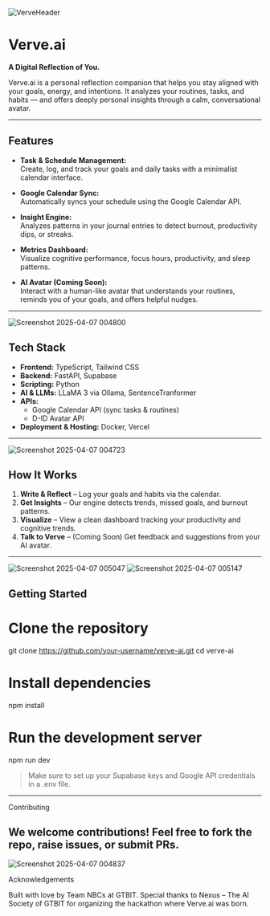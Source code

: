 ![VerveHeader](https://github.com/user-attachments/assets/3437bf93-c75f-456d-9caf-ce8a20af3a3a)

# Verve.ai

**A Digital Reflection of You.**

Verve.ai is a personal reflection companion that helps you stay aligned with your goals, energy, and intentions. It analyzes your routines, tasks, and habits — and offers deeply personal insights through a calm, conversational avatar.

---

## Features

- **Task & Schedule Management:**  
  Create, log, and track your goals and daily tasks with a minimalist calendar interface.

- **Google Calendar Sync:**  
  Automatically syncs your schedule using the Google Calendar API.

- **Insight Engine:**  
  Analyzes patterns in your journal entries to detect burnout, productivity dips, or streaks.

- **Metrics Dashboard:**  
  Visualize cognitive performance, focus hours, productivity, and sleep patterns.

- **AI Avatar (Coming Soon):**  
  Interact with a human-like avatar that understands your routines, reminds you of your goals, and offers helpful nudges.

---

![Screenshot 2025-04-07 004800](https://github.com/user-attachments/assets/b4683d88-e901-4ab7-abb4-2bc934d0b95d)


## Tech Stack

- **Frontend:** TypeScript, Tailwind CSS  
- **Backend:** FastAPI, Supabase   
- **Scripting:** Python  
- **AI & LLMs:** LLaMA 3 via Ollama, SentenceTranformer
- **APIs:** 
  - Google Calendar API (sync tasks & routines)  
  - D-ID Avatar API 
- **Deployment & Hosting:** Docker, Vercel
---

![Screenshot 2025-04-07 004723](https://github.com/user-attachments/assets/539078a0-7ff3-44d0-b931-d7b0fd06b318)


## How It Works

1. **Write & Reflect** – Log your goals and habits via the calendar.  
2. **Get Insights** – Our engine detects trends, missed goals, and burnout patterns.  
3. **Visualize** – View a clean dashboard tracking your productivity and cognitive trends.  
4. **Talk to Verve** – (Coming Soon) Get feedback and suggestions from your AI avatar.

---

![Screenshot 2025-04-07 005047](https://github.com/user-attachments/assets/2257b71f-75dc-4588-90f3-bd2ab68ac2d5)
![Screenshot 2025-04-07 005147](https://github.com/user-attachments/assets/c414460f-d695-4dd4-afa6-b6cecef266d9)


## Getting Started


# Clone the repository
git clone https://github.com/your-username/verve-ai.git
cd verve-ai

# Install dependencies
npm install

# Run the development server
npm run dev

> Make sure to set up your Supabase keys and Google API credentials in a .env file.



---

Contributing

We welcome contributions! Feel free to fork the repo, raise issues, or submit PRs.
---

![Screenshot 2025-04-07 004837](https://github.com/user-attachments/assets/c95a6ac8-de98-4733-8172-cfb89e65f61f)


Acknowledgements

Built with love by Team NBCs at GTBIT.
Special thanks to Nexus – The AI Society of GTBIT for organizing the hackathon where Verve.ai was born.

